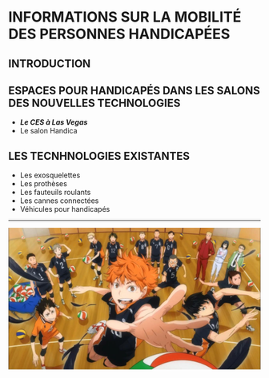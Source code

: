 # INFORMATIONS SUR LA MOBILITÉ DES PERSONNES HANDICAPÉES

## INTRODUCTION

## ESPACES POUR HANDICAPÉS DANS LES SALONS DES NOUVELLES TECHNOLOGIES
* **_Le CES à Las Vegas_**
* Le salon Handica

## LES TECNHNOLOGIES EXISTANTES

- Les exosquelettes
- Les prothèses
- Les fauteuils roulants
- Les cannes connectées
- Véhicules pour handicapés

----------------------------------------------------------


![Test](images/7wmPRp4ZxzOfvuMjOd88tS_V1sA.jpg "Test")
